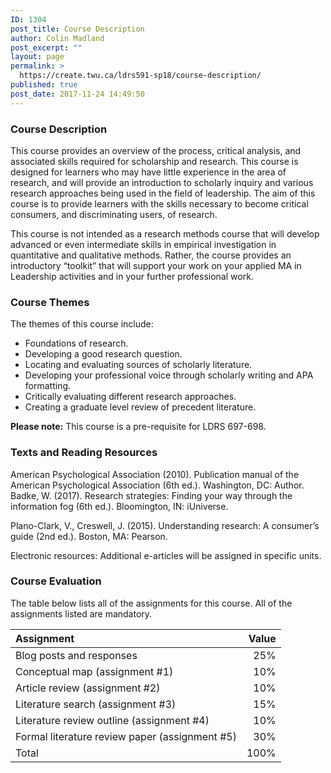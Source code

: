 ```yaml
---
ID: 1304
post_title: Course Description
author: Colin Madland
post_excerpt: ""
layout: page
permalink: >
  https://create.twu.ca/ldrs591-sp18/course-description/
published: true
post_date: 2017-11-24 14:49:50
---
```

### Course Description

This course provides an overview of the process, critical analysis, and associated skills required for scholarship and research.  This course is designed for learners who may have little experience in the area of research, and will provide an introduction to scholarly inquiry and various research approaches being used in the field of leadership. The aim of this course is to provide  learners with the skills necessary to become critical consumers, and discriminating users, of research.

This course is not intended as a research methods course that will develop advanced or even intermediate skills in empirical investigation in quantitative and qualitative methods.  Rather, the course provides an introductory “toolkit” that will support your work on your applied MA in Leadership activities and in your further professional work.

### Course Themes

The themes of this course include:

* Foundations of research.
* Developing a good research question.
* Locating and evaluating sources of scholarly literature.
* Developing your professional voice through scholarly writing and APA formatting. 
* Critically evaluating different research approaches.
* Creating a graduate level review of precedent literature.  

**Please note:** This course is a pre-requisite for LDRS 697-698.

### Texts and Reading Resources

American Psychological Association (2010). Publication manual of the American Psychological Association (6th ed.). Washington, DC: Author.  
Badke, W. (2017).  Research strategies: Finding your way through the information fog (6th ed.). Bloomington, IN: iUniverse.

Plano-Clark, V., Creswell, J. (2015). Understanding research: A consumer’s guide (2nd ed.). Boston, MA: Pearson.

Electronic resources: Additional e-articles will be assigned in specific units.

### Course Evaluation

The table below lists all of the assignments for this course.  All of the assignments listed are mandatory.

| Assignment | Value |
| :--- | ---: |
| Blog posts and responses | 25% |
| Conceptual map (assignment #1) | 10% |
| Article review (assignment #2) | 10% |
| Literature search (assignment #3) | 15% |
| Literature review outline (assignment #4) | 10% |
| Formal literature review paper (assignment #5) | 30% |
| Total | 100% |